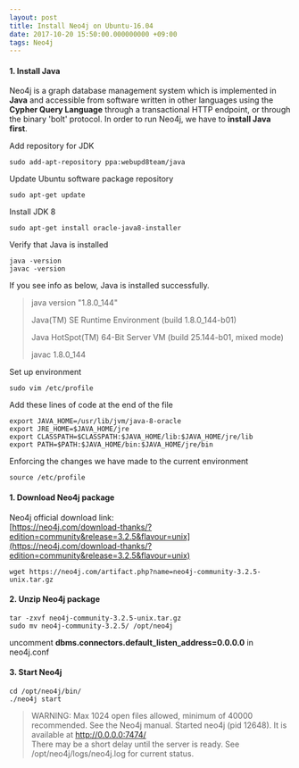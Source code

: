 ```yaml
---
layout: post
title: Install Neo4j on Ubuntu-16.04
date: 2017-10-20 15:50:00.000000000 +09:00
tags: Neo4j
---
```


#### 1. Install Java
Neo4j is a graph database management system which is implemented in **Java** and accessible from software written in other languages using the **Cypher Query Language** through a transactional HTTP endpoint, or through the binary 'bolt' protocol. In order to run Neo4j, we have to **install Java first**.<br>

Add repository for JDK

```
sudo add-apt-repository ppa:webupd8team/java
```
Update Ubuntu software package repository

```
sudo apt-get update
```
Install JDK 8

```
sudo apt-get install oracle-java8-installer
```
Verify that Java is installed

```
java -version
javac -version
```
If you see info as below, Java is installed successfully.
> java version "1.8.0_144"
> 
> Java(TM) SE Runtime Environment (build 1.8.0_144-b01)
> 
> Java HotSpot(TM) 64-Bit Server VM (build 25.144-b01, mixed mode)
> 
> javac 1.8.0_144

Set up environment

```
sudo vim /etc/profile
```
Add these lines of code at the end of the file

```
export JAVA_HOME=/usr/lib/jvm/java-8-oracle
export JRE_HOME=$JAVA_HOME/jre
export CLASSPATH=$CLASSPATH:$JAVA_HOME/lib:$JAVA_HOME/jre/lib
export PATH=$PATH:$JAVA_HOME/bin:$JAVA_HOME/jre/bin
```
Enforcing the changes we have made to the current environment

```
source /etc/profile
```

#### 1. Download Neo4j package
Neo4j official download link:</br>
[https://neo4j.com/download-thanks/?edition=community&release=3.2.5&flavour=unix](https://neo4j.com/download-thanks/?edition=community&release=3.2.5&flavour=unix)

```
wget https://neo4j.com/artifact.php?name=neo4j-community-3.2.5-unix.tar.gz
```

#### 2. Unzip Neo4j package
```
tar -zxvf neo4j-community-3.2.5-unix.tar.gz
sudo mv neo4j-community-3.2.5/ /opt/neo4j
```

uncomment **dbms.connectors.default_listen_address=0.0.0.0** in neo4j.conf

#### 3. Start Neo4j
```
cd /opt/neo4j/bin/
./neo4j start
```

>WARNING: Max 1024 open files allowed, minimum of 40000 recommended. See the Neo4j manual.
Started neo4j (pid 12648). It is available at http://0.0.0.0:7474/</br>
There may be a short delay until the server is ready.
See /opt/neo4j/logs/neo4j.log for current status.